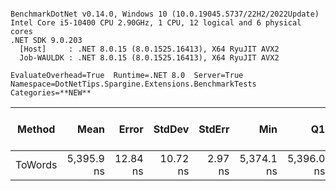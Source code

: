 ```

BenchmarkDotNet v0.14.0, Windows 10 (10.0.19045.5737/22H2/2022Update)
Intel Core i5-10400 CPU 2.90GHz, 1 CPU, 12 logical and 6 physical cores
.NET SDK 9.0.203
  [Host]     : .NET 8.0.15 (8.0.1525.16413), X64 RyuJIT AVX2
  Job-WAULDK : .NET 8.0.15 (8.0.1525.16413), X64 RyuJIT AVX2

EvaluateOverhead=True  Runtime=.NET 8.0  Server=True  
Namespace=DotNetTips.Spargine.Extensions.BenchmarkTests  Categories=**NEW**  

```
| Method  | Mean       | Error    | StdDev   | StdErr  | Min        | Q1         | Median     | Q3         | Max        | Op/s      | CI99.9% Margin | Iterations | Kurtosis | MValue | Skewness | Rank | LogicalGroup | Baseline | Gen0   | Code Size | Exceptions | Completed Work Items | Lock Contentions | Allocated |
|-------- |-----------:|---------:|---------:|--------:|-----------:|-----------:|-----------:|-----------:|-----------:|----------:|---------------:|-----------:|---------:|-------:|---------:|-----:|------------- |--------- |-------:|----------:|-----------:|---------------------:|-----------------:|----------:|
| ToWords | 5,395.9 ns | 12.84 ns | 10.72 ns | 2.97 ns | 5,374.1 ns | 5,396.0 ns | 5,397.8 ns | 5,402.3 ns | 5,414.2 ns | 185,326.9 |       5.013 ns |      13.00 |    2.458 |  2.000 |  -0.5117 |    1 | *            | No       | 0.0076 |   4,544 B |          - |                    - |                - |   1.04 KB |
